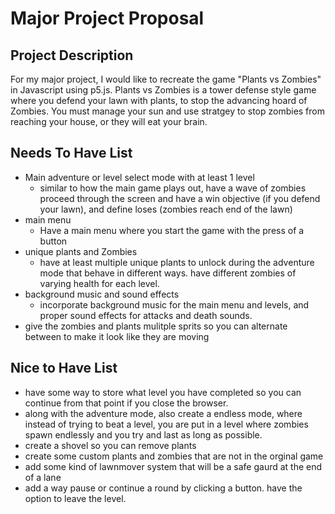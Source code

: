 # **Major Project Proposal**


## Project Description

For my major project, I would like to recreate the game "Plants vs Zombies" in Javascript using p5.js. Plants vs Zombies is a tower defense style game where you defend your lawn with plants, to stop the advancing hoard of Zombies. You must manage your sun and use stratgey to stop zombies from reaching your house, or they will eat your brain. 



## Needs To Have List

- Main adventure or level select mode with at least 1 level
    - similar to how the main game plays out, have a wave of zombies proceed through the screen and have a win objective (if you defend your lawn), and define loses (zombies reach end of the lawn)
- main menu
    - Have a main menu where you start the game with the press of a button
- unique plants and Zombies
    - have at least multiple unique plants to unlock during the adventure mode that behave in different ways. have different zombies of varying health for each level.
- background music and sound effects
    - incorporate background music for the main menu and levels, and proper sound effects for attacks and death sounds.
- give the zombies and plants mulitple sprits so you can alternate between to make it look like they are moving

## Nice to Have List

- have some way to store what level you have completed so you can continue from that point if you close the browser.
- along with the adventure mode, also create a endless mode, where instead of trying to beat a level, you are put in a level where zombies spawn endlessly and you try and last as long as possible.
- create a shovel so you can remove plants
- create some custom plants and zombies that are not in the orginal game
- add some kind of lawnmover system that will be a safe gaurd at the end of a lane
- add a way pause or continue a round by clicking a button. have the option to leave the level.